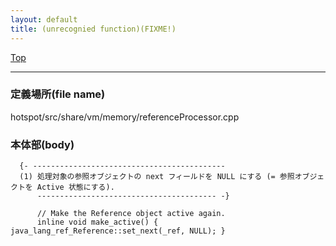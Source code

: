 ```yaml
---
layout: default
title: (unrecognied function)(FIXME!)
---
```

[Top](../index.html)

--- 
### 定義場所(file name)
hotspot/src/share/vm/memory/referenceProcessor.cpp


### 本体部(body)
```
  {- -------------------------------------------
  (1) 処理対象の参照オブジェクトの next フィールドを NULL にする (= 参照オブジェクトを Active 状態にする).
      ---------------------------------------- -}

	  // Make the Reference object active again.
	  inline void make_active() { java_lang_ref_Reference::set_next(_ref, NULL); }
	
```


